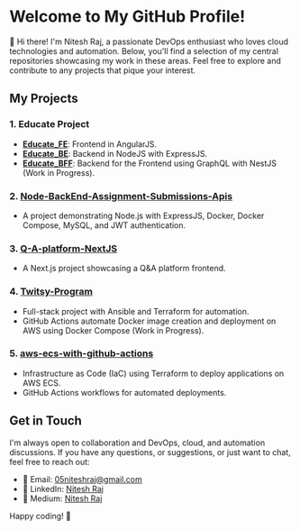 # Welcome to My GitHub Profile!

👋 Hi there! I'm Nitesh Raj, a passionate DevOps enthusiast who loves cloud technologies and automation. Below, you'll find a selection of my central repositories showcasing my work in these areas. Feel free to explore and contribute to any projects that pique your interest.

## My Projects

### 1. Educate Project
- [**Educate_FE**](https://github.com/Nitesh058Raj/Educate_FE):  Frontend in AngularJS.
- [**Educate_BE**](https://github.com/Nitesh058Raj/Educate_BE):  Backend in NodeJS with ExpressJS.
- [**Educate_BFF**](https://github.com/Nitesh058Raj/Educate_BFF): Backend for the Frontend using GraphQL with NestJS (Work in Progress).

### 2. [Node-BackEnd-Assignment-Submissions-Apis](https://github.com/Nitesh058Raj/Node-BackEnd-Assignment-Submissions-Apis)
- A project demonstrating Node.js with ExpressJS, Docker, Docker Compose, MySQL, and JWT authentication.

### 3. [Q-A-platform-NextJS](https://github.com/Nitesh058Raj/Q-A-platform-NextJS)
- A Next.js project showcasing a Q&A platform frontend.

### 4. [Twitsy-Program](https://github.com/Nitesh058Raj/Twitsy-Program)
- Full-stack project with Ansible and Terraform for automation.
- GitHub Actions automate Docker image creation and deployment on AWS using Docker Compose (Work in Progress).

### 5. [aws-ecs-with-github-actions](https://github.com/Nitesh058Raj/aws-ecs-with-github-actions)
- Infrastructure as Code (IaC) using Terraform to deploy applications on AWS ECS.
- GitHub Actions workflows for automated deployments.

## Get in Touch

I'm always open to collaboration and DevOps, cloud, and automation discussions. If you have any questions, or suggestions, or just want to chat, feel free to reach out:

- 📧 Email: 05niteshraj@gmail.com
- 🔗 LinkedIn: [Nitesh Raj](https://www.linkedin.com/in/raj-nitesh/)
- 📝 Medium: [Nitesh Raj](https://medium.com/@nr817174)

Happy coding! 🚀
